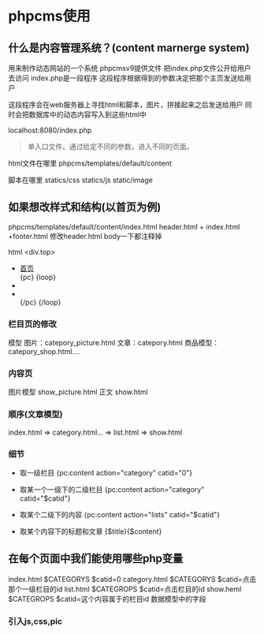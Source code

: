 # phpcms使用

##  什么是内容管理系统？(content marnerge system)
用来制作动态网站的一个系统
phpcmsv9提供文件
把index.php文件公开给用户去访问
index.php是一段程序
这段程序根据得到的参数决定把那个主页发送给用户

这段程序会在web服务器上寻找html和脚本，图片，拼接起来之后发送给用户
同时会把数据库中的动态内容写入到这些html中


localhost:8080/index.php
> 单入口文件。通过给定不同的参数，进入不同的页面。

html文件在哪里
phpcms/templates/default/content

脚本在哪里
statics/css
statics/js
static/image

## 如果想改样式和结构(以首页为例)

phpcms/templates/default/content/index.html
header.html + index.html +footer.html
修改header.html
body一下都注释掉
<style></style>
html
<div.top>
	<ul>
		<li><a href="">首页</a></li>
		{pc}
		{loop}
		<li><a href=""></a></li>
		<li><a href=""></a></li>
		{/pc}
		{/loop}
	</ul>
</div>

### 栏目页的修改

模型   图片：catepory_picture.html
       文章：catepory.html
       商品模型：catepory_shop.html....

### 内容页

图片模型 show_picture.html
正文     show.html


### 顺序(文章模型)
index.html  =>  category.html...  =>  list.html  =>  show.html

### 细节
 * 取一级栏目
 {pc:content action="category" catid="0"}

 * 取某一个一级下的二级栏目
 {pc:content action="category" catid="$catid"}

 * 取某个二级下的内容
 {pc:content action="lists" catid="$catid"}

 * 取某个内容下的标题和文章
 {$title}{$content}

 ## 在每个页面中我们能使用哪些php变量
index.html $CATEGORYS $catid=0
category.html $CATEGORYS $catid=点击那个一级栏目的id
list.html     $CATEGROPS $catid=点击栏目的id
show.heml     $CATEGROPS $catid=这个内容属于的栏目id
              数据模型中的字段


### 引入js,css,pic
<link rel="stylesheet" type="text/css" href="{CSS_PATH}XX/YY/DD.css">
<script src="{SJ_PATH}xxx/yyy.js"></script>
<body>
	<div>
		<img src="{IMG_PATH}XXX/yy.jpg" alt="">
	</div>
</body>

